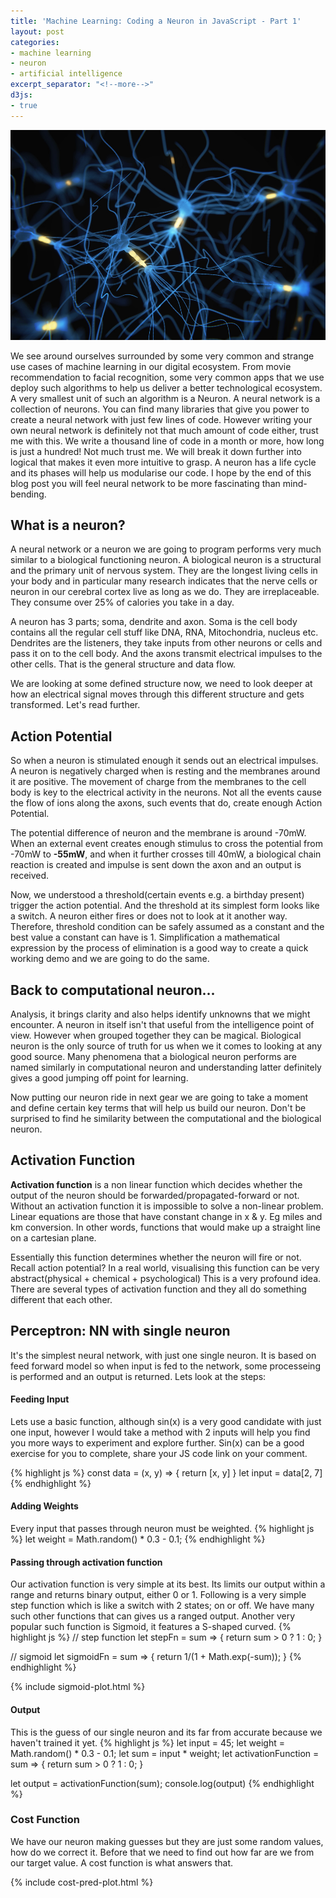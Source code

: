 ```yaml
---
title: 'Machine Learning: Coding a Neuron in JavaScript - Part 1'
layout: post
categories:
- machine learning
- neuron
- artificial intelligence
excerpt_separator: "<!--more-->" 
d3js:
- true
---
```


![image tooltip here](/public/neuron.jpg)

<!--more-->

We see around ourselves surrounded by some very common and strange use cases 
of machine learning in our digital ecosystem. From movie recommendation to facial recognition, 
some very common apps that we use deploy such algorithms to help us deliver 
a better technological ecosystem. 
A very smallest unit of such an algorithm is a Neuron. 
A neural network is a collection of neurons. 
You can find many libraries that give you power to create a neural network with just few lines of code.
However writing your own neural network is definitely 
not that much amount of code either, trust me with this. 
We write a thousand line of code in a month or more, how long is just a hundred! 
Not much trust me. We will break it down further into logical that makes it even more intuitive to grasp.
A neuron has a life cycle and its phases will help us modularise our code.
I hope by the end of this blog post you will feel neural network to be more fascinating than mind-bending. 


## What is a neuron?
A neural network or a neuron we are going to program performs very much similar to a biological functioning neuron.
A biological neuron is a structural and the primary unit of nervous system. 
They are the longest living cells in your body and in particular many research indicates 
that the nerve cells or neuron in our cerebral cortex live as long as we do. 
They are irreplaceable. They consume over 25% of calories you take in a day. 

A neuron has 3 parts; soma, dendrite and axon. 
Soma is the cell body contains all the regular cell stuff like DNA, RNA, Mitochondria, nucleus etc. 
Dendrites are the listeners, they take inputs from other neurons or cells and pass it on to the cell body. 
And the axons transmit electrical impulses to the other cells. That is the general structure and data flow.

We are looking at some defined structure now, we need to look deeper at how an electrical signal moves through this
different structure and gets transformed. Let's read further.

## Action Potential
So when a neuron is stimulated enough it sends out an electrical impulses. 
A neuron is negatively charged when is resting and the membranes around it are positive. 
The movement of charge from the membranes to the cell body is key to the electrical activity in the neurons. 
Not all the events cause the flow of ions along the axons, 
such events that do, create enough Action Potential. 

The potential difference of neuron and the membrane is around -70mW. 
When an external event creates enough stimulus to cross the potential from -70mW to **-55mW**, and when it further crosses till 40mW, 
a biological chain reaction is created and impulse is sent down the axon and an output is received.

Now, we understood a threshold(certain events e.g. a birthday present) trigger the action potential. 
And the threshold at its simplest form looks like a switch. A neuron either fires or does not to look at it another way. 
Therefore, threshold condition can be safely assumed as a constant and the best value a constant can have is 1.
Simplification a mathematical expression by the process of elimination is a good way to create a quick working demo
and we are going to do the same.

## Back to computational neuron...
Analysis, it brings clarity and also helps identify unknowns that we might encounter. 
A neuron in itself isn't that useful from the intelligence point of view. 
However when grouped together they can be magical.
Biological neuron is the only source of truth for us when we it comes to looking at any good source.
Many phenomena that a biological neuron performs are named similarly in computational neuron and understanding 
latter definitely gives a good jumping off point for learning.

Now putting our neuron ride in next gear we are going to take a moment and define certain key terms 
that will help us build our neuron. 
Don't be surprised to find he similarity between the computational and the biological neuron.


## Activation Function

**Activation function** is a non linear function which decides whether the output of the neuron should be 
forwarded/propagated-forward or not. 
Without an activation function it is impossible to solve a non-linear problem.
Linear equations are those that have constant change in x & y. Eg miles and km conversion. 
In other words, functions that would make up a straight line on a cartesian plane.

Essentially this function determines whether the neuron will fire or not. Recall action potential? 
In a real world, visualising this function can be very abstract(physical + chemical + psychological)
This is a very profound idea. There are several types of activation function and they all do something 
different that each other.


## Perceptron: NN with single neuron
It's the simplest neural network, with just one single neuron. It is based on feed forward model so when input is fed to the network, some processeing is performed and an output is returned. Lets look at the steps:

#### Feeding Input 
Lets use a basic function, although sin(x) is a very good candidate with just one input, 
however I would take a method with 2 inputs will help you find you more ways to experiment and explore further. 
Sin(x) can be a good exercise for you to complete, share your JS code link on your comment.

{% highlight js %}
const data = (x, y) => {
    return [x, y]
}
let input = data[2, 7]
{% endhighlight %}

#### Adding Weights
Every input that passes through neuron must be weighted. 
{% highlight js %}
let weight = Math.random() * 0.3 - 0.1;
{% endhighlight %}

#### Passing through activation function
Our activation function is very simple at its best. Its limits our output within a range and returns binary output, either 0 or 1. Following is a very simple step function which is like a switch with 2 states; on or off. We have many such other functions that can gives us a ranged output. Another very popular such function is Sigmoid, it features a S-shaped curved.
{% highlight js %}
// step function
let stepFn = sum => {
	return sum > 0 ? 1 : 0;
}

// sigmoid
let sigmoidFn = sum => {
	return 1/(1 + Math.exp(-sum));
}
{% endhighlight %}

{% include sigmoid-plot.html %}

#### Output
This is the guess of our single neuron and its far from accurate because we haven't trained it yet.
{% highlight js %}
let input = 45;
let weight = Math.random() * 0.3 - 0.1;
let sum = input * weight;
let activationFunction = sum => {
	return sum > 0 ? 1 : 0;
}

let output = activationFunction(sum);
console.log(output)
{% endhighlight %}

### Cost Function
We have our neuron making guesses but they are just some random values, how do we correct it. Before that we need to find out how far are we from our target value. A cost function is what answers that.

{% include cost-pred-plot.html %}
